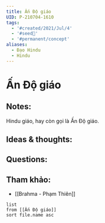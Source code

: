 ```yaml
---
title: Ấn Độ giáo
UID: P-210704-1610
tags:
  - '#created/2021/Jul/4'
  - '#seed🥜'
  - '#permanent/concept'
aliases:
  - Đạo Hindu
  - Hindu
---
```

# Ấn Độ giáo

## Notes:
Hindu giáo, hay còn gọi là Ấn Độ giáo.

## Ideas & thoughts:

## Questions:


## Tham khảo:
- [[Brahma - Phạm Thiên]]
```dataview
list
from [[Ấn Độ giáo]]
sort file.name asc
```


